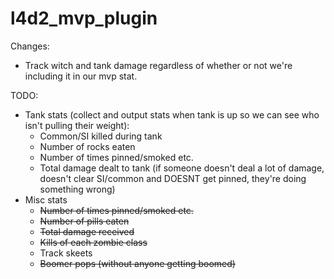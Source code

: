 l4d2_mvp_plugin
===============

Changes:
  - Track witch and tank damage regardless of whether or not we're including it in our mvp stat.
 
TODO:
  - Tank stats (collect and output stats when tank is up so we can see who isn't pulling their weight):
    - Common/SI killed during tank
    - Number of rocks eaten
    - Number of times pinned/smoked etc.
    - Total damage dealt to tank (if someone doesn't deal a lot of damage, doesn't clear SI/common and DOESNT get pinned, they're doing something wrong)
  - Misc stats
    - ~~Number of times pinned/smoked etc.~~
    - ~~Number of pills eaten~~
    - ~~Total damage received~~
    - ~~Kills of each zombie class~~
    - Track skeets
    - ~~Boomer pops (without anyone getting boomed)~~
    